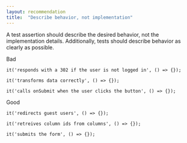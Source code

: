 ```yaml
---
layout: recommendation
title:  "Describe behavior, not implementation"
---
```

A test assertion should describe the desired behavior, not the implementation
details. Additionally, tests should describe behavior as clearly as possible.

Bad
```
it('responds with a 302 if the user is not logged in', () => {});

it('transforms data correctly', () => {});

it('calls onSubmit when the user clicks the button', () => {});
```

Good
```
it('redirects guest users', () => {});

it('retreives column ids from columns', () => {});

it('submits the form', () => {});
```


